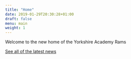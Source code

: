 ```yaml
---
title: "Home"
date: 2019-01-29T20:30:28+01:00
draft: false
menu: main
weight: 1
---
```


Welcome to the new home of the Yorkshire Academy Rams

<a href="/posts">See all of the latest news</a>